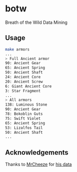 # botw

Breath of the Wild Data Mining

## Usage

```bash
make armors
...
> Full Ancient armor
90: Ancient Gear
65: Ancient Spring
50: Ancient Shaft
24: Ancient Core
20: Ancient Screw
6: Giant Ancient Core
3: Star Fragment
...
> All armors
138: Luminous Stone
90: Ancient Gear
78: Bokoblin Guts
75: Swift Violet
65: Ancient Spring
53: Lizalfos Tail
50: Ancient Shaft
...
```

## Acknowledgements

Thanks to [MrCheeze](https://github.com/MrCheeze) for [his data](https://github.com/MrCheeze/botw-tools)
